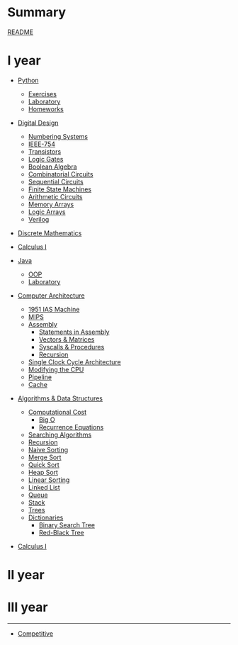 # Summary

[README](../README.md)

# I year

- [Python]()
    - [Exercises]()
    - [Laboratory]()
    - [Homeworks]()
- [Digital Design]()
    - [Numbering Systems]()
    - [IEEE-754]()
    - [Transistors]()
    - [Logic Gates]()
    - [Boolean Algebra]()
    - [Combinatorial Circuits]()
        <!-- - [Tristates, Muxes, Decoders]() -->
        <!-- - [Timing]() -->
    - [Sequential Circuits]()
    - [Finite State Machines]()
        <!-- - [Timing]() -->
    - [Arithmetic Circuits]()
    - [Memory Arrays]()
    - [Logic Arrays]()
    - [Verilog]()
- [Discrete Mathematics]()
- [Calculus I]()
- [Java](./java/java.md)
    - [OOP]()
    - [Laboratory]()
- [Computer Architecture](./assembly/computer-architecture.md)
    - [1951 IAS Machine](./assembly/ias-machine.md)
    - [MIPS](./assembly/mips.md)
    - [Assembly](./assembly/assembly.md)
        - [Statements in Assembly]()
        - [Vectors & Matrices]()
        - [Syscalls & Procedures]()
        - [Recursion]()
    - [Single Clock Cycle Architecture]()
    - [Modifying the CPU]()
    - [Pipeline]()
    - [Cache]()
- [Algorithms & Data Structures](./algorithms/README.md)
    - [Computational Cost]()
        - [Big O]()
        - [Recurrence Equations]()
    - [Searching Algorithms]()
    - [Recursion]()
    - [Naive Sorting]()
    - [Merge Sort]()
    - [Quick Sort]()
    - [Heap Sort]()
    - [Linear Sorting]()
    - [Linked List]()
    - [Queue]()
    - [Stack]()
    - [Trees]()
    - [Dictionaries]()
        - [Binary Search Tree]()
        - [Red-Black Tree]()

    
- [Calculus I]()

# II year 
# III year

---

- [Competitive]()
